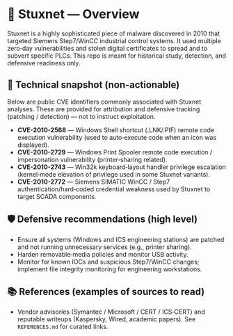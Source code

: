 # 🐍 Stuxnet — Overview

Stuxnet is a highly sophisticated piece of malware discovered in 2010 that targeted Siemens Step7/WinCC industrial control systems. It used multiple zero‑day vulnerabilities and stolen digital certificates to spread and to subvert specific PLCs. This repo is meant for historical study, detection, and defensive readiness only.

## 🧰 Technical snapshot (non-actionable)

Below are public CVE identifiers commonly associated with Stuxnet analyses. These are provided for attribution and defensive tracking (patching / detection) — not to instruct exploitation.

* **CVE-2010-2568** — Windows Shell shortcut (.LNK/.PIF) remote code execution vulnerability (used to auto‑execute code when an icon was displayed).
* **CVE-2010-2729** — Windows Print Spooler remote code execution / impersonation vulnerability (printer‑sharing related).
* **CVE-2010-2743** — Win32k keyboard‑layout handler privilege escalation (kernel‑mode elevation of privilege used in some Stuxnet variants).
* **CVE-2010-2772** — Siemens SIMATIC WinCC / Step7 authentication/hard‑coded credential weakness used by Stuxnet to target SCADA components.

## 🛡️ Defensive recommendations (high level)

* Ensure all systems (Windows and ICS engineering stations) are patched and not running unnecessary services (e.g., printer sharing).
* Harden removable‑media policies and monitor USB activity.
* Monitor for known IOCs and suspicious Step7/WinCC changes; implement file integrity monitoring for engineering workstations.

## 📚 References (examples of sources to read)

* Vendor advisories (Symantec / Microsoft / CERT / ICS‑CERT) and reputable writeups (Kaspersky, Wired, academic papers). See `REFERENCES.md` for curated links.


